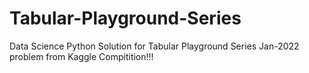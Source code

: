 # Tabular-Playground-Series
Data Science Python Solution for Tabular Playground Series Jan-2022 problem from Kaggle Compitition!!!
